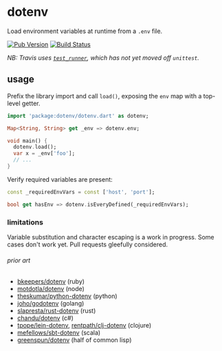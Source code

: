 dotenv
======

Load environment variables at runtime from a `.env` file.

[![Pub Version][pub-badge]][pub]
[![Build Status][ci-badge]][ci]

_NB: Travis uses [`test_runner`][], which has not yet moved off `unittest`._

[`test_runner`]: https://github.com/google/test_runner.dart/blob/master/pubspec.yaml

[ci-badge]: https://travis-ci.org/mockturtl/dotenv.svg?branch=master
[ci]: https://travis-ci.org/mockturtl/dotenv
[pub-badge]: https://img.shields.io/pub/v/dotenv.svg
[pub]: https://pub.dartlang.org/packages/dotenv

usage
-----

Prefix the library import and call `load()`, exposing the `env` map
with a top-level getter.

```dart
import 'package:dotenv/dotenv.dart' as dotenv;

Map<String, String> get _env => dotenv.env;

void main() {
  dotenv.load();
  var x = _env['foo'];
  // ...
}
```
Verify required variables are present:

```dart
const _requiredEnvVars = const ['host', 'port'];

bool get hasEnv => dotenv.isEveryDefined(_requiredEnvVars);
```

### limitations

Variable substitution and character escaping is a work in progress.  Some cases don't work yet.  Pull requests gleefully considered.

###### prior art

- [bkeepers/dotenv][] (ruby)
- [motdotla/dotenv][] (node)
- [theskumar/python-dotenv][] (python)
- [joho/godotenv][] (golang)
- [slapresta/rust-dotenv][] (rust)
- [chandu/dotenv][] (c#)
- [tpope/lein-dotenv][], [rentpath/clj-dotenv][] (clojure)
- [mefellows/sbt-dotenv][] (scala)
- [greenspun/dotenv][] (half of common lisp)

[bkeepers/dotenv]: https://github.com/bkeepers/dotenv
[motdotla/dotenv]: https://github.com/motdotla/dotenv
[theskumar/python-dotenv]: https://github.com/theskumar/python-dotenv
[joho/godotenv]: https://github.com/joho/godotenv
[slapresta/rust-dotenv]: https://github.com/slapresta/rust-dotenv
[chandu/dotenv]: https://github.com/Chandu/DotEnv
[tpope/lein-dotenv]: https://github.com/tpope/lein-dotenv
[rentpath/clj-dotenv]: https://github.com/rentpath/clj-dotenv
[mefellows/sbt-dotenv]: https://github.com/mefellows/sbt-dotenv
[greenspun/dotenv]: https://www.youtube.com/watch?v=pUjJU8Bbn3g
